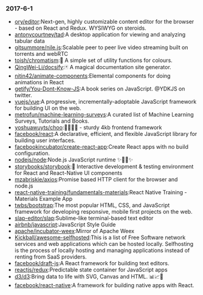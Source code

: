 ### 2017-6-1 
* [ory/editor](https://github.com//ory/editor):Next-gen, highly customizable content editor for the browser - based on React and Redux. WYSIWYG on steroids. 
* [antonycourtney/tad](https://github.com//antonycourtney/tad):A desktop application for viewing and analyzing tabular data 
* [gitsummore/nile.js](https://github.com//gitsummore/nile.js):Scalable peer to peer live video streaming built on torrents and webRTC 
* [toish/chromatism](https://github.com//toish/chromatism):🌈 A simple set of utility functions for colours. 
* [QingWei-Li/docsify](https://github.com//QingWei-Li/docsify):🃏 A magical documentation site generator. 
* [nitin42/animate-components](https://github.com//nitin42/animate-components):Elemental components for doing animations in React 
* [getify/You-Dont-Know-JS](https://github.com//getify/You-Dont-Know-JS):A book series on JavaScript. @YDKJS on twitter. 
* [vuejs/vue](https://github.com//vuejs/vue):A progressive, incrementally-adoptable JavaScript framework for building UI on the web. 
* [metrofun/machine-learning-surveys](https://github.com//metrofun/machine-learning-surveys):A curated list of Machine Learning Surveys, Tutorials and Books. 
* [yoshuawuyts/choo](https://github.com//yoshuawuyts/choo):🚂🚋🚋🚋 - sturdy 4kb frontend framework 
* [facebook/react](https://github.com//facebook/react):A declarative, efficient, and flexible JavaScript library for building user interfaces. 
* [facebookincubator/create-react-app](https://github.com//facebookincubator/create-react-app):Create React apps with no build configuration. 
* [nodejs/node](https://github.com//nodejs/node):Node.js JavaScript runtime ✨🐢🚀✨ 
* [storybooks/storybook](https://github.com//storybooks/storybook):📓 Interactive development & testing environment for React and React-Native UI components 
* [mzabriskie/axios](https://github.com//mzabriskie/axios):Promise based HTTP client for the browser and node.js 
* [react-native-training/fundamentals-materials](https://github.com//react-native-training/fundamentals-materials):React Native Training - Materials Example App 
* [twbs/bootstrap](https://github.com//twbs/bootstrap):The most popular HTML, CSS, and JavaScript framework for developing responsive, mobile first projects on the web. 
* [slap-editor/slap](https://github.com//slap-editor/slap):Sublime-like terminal-based text editor 
* [airbnb/javascript](https://github.com//airbnb/javascript):JavaScript Style Guide 
* [apache/incubator-weex](https://github.com//apache/incubator-weex):Mirror of Apache Weex 
* [Kickball/awesome-selfhosted](https://github.com//Kickball/awesome-selfhosted):This is a list of Free Software network services and web applications which can be hosted locally. Selfhosting is the process of locally hosting and managing applications instead of renting from SaaS providers. 
* [facebook/draft-js](https://github.com//facebook/draft-js):A React framework for building text editors. 
* [reactjs/redux](https://github.com//reactjs/redux):Predictable state container for JavaScript apps 
* [d3/d3](https://github.com//d3/d3):Bring data to life with SVG, Canvas and HTML. 📊📈🎉 
* [facebook/react-native](https://github.com//facebook/react-native):A framework for building native apps with React. 
